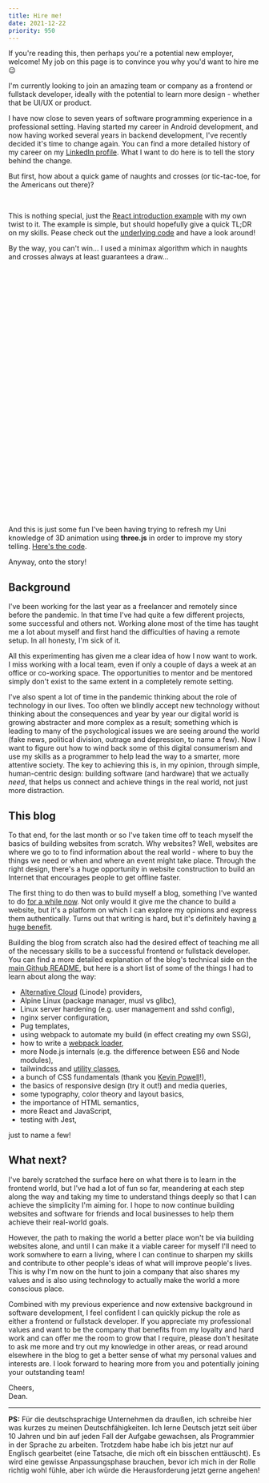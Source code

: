 ```yaml
---
title: Hire me!
date: 2021-12-22
priority: 950
---
```

If you're reading this, then perhaps you're a potential new employer, welcome! My job on this page is to convince you why you'd want to hire me 😉

I'm currently looking to join an amazing team or company as a frontend or fullstack developer, ideally with the potential to learn more design - whether that be UI/UX or product.

I have now close to seven years of software programming experience in a professional setting. Having started my career in Android development, and now having worked several years in backend development, I've recently decided it's time to change again. You can find a more detailed history of my career on my [LinkedIn profile](https://www.linkedin.com/in/deanrobertcook/). What I want to do here is to tell the story behind the change. 

But first, how about a quick game of naughts and crosses (or tic-tac-toe, for the Americans out there)?

<div id="hire-me"></div>

<br>

This is nothing special, just the [React introduction example](https://reactjs.org/tutorial/tutorial.html) with my own twist to it. The example is simple, but should hopefully give a quick TL;DR on my skills. Pease check out the [underlying code](https://github.com/deanrobertcook/acht/tree/main/src/js) and have a look around!

By the way, you can't win... I used a minimax algorithm which in naughts and crosses always at least guarantees a draw... 


<div style="height: 500px" id="shapes"></div>

And this is just some fun I've been having trying to refresh my Uni knowledge of 3D animation using **three.js** in order to improve my story telling. [Here's the code](https://github.com/deanrobertcook/acht/blob/main/src/js/shapes.js).

Anyway, onto the story!

## Background
I've been working for the last year as a freelancer and remotely since before the pandemic. In that time I've had quite a few different projects, some successful and others not. Working alone most of the time has taught me a lot about myself and first hand the difficulties of having a remote setup. In all honesty, I'm sick of it. 

All this experimenting has given me a clear idea of how I now want to work. I miss working with a local team, even if only a couple of days a week at an office or co-working space. The opportunities to mentor and be mentored simply don't exist to the same extent in a completely remote setting.

I've also spent a lot of time in the pandemic thinking about the role of technology in our lives. Too often we blindly accept new technology without thinking about the consequences and year by year our digital world is growing abstracter and more complex as a result; something which is leading to many of the psychological issues we are seeing around the world (fake news, political division, outrage and depression, to name a few). Now I want to figure out how to wind back some of this digital consumerism and use my skills as a programmer to help lead the way to a smarter, more attentive society. The key to achieving this is, in my opinion, through simple, human-centric design: building software (and hardware) that we actually *need*, that helps us connect and achieve things in the real world, not just more distraction.

## This blog
To that end, for the last month or so I've taken time off to teach myself the basics of building websites from scratch. Why websites? Well, websites are where we go to to find information about the real world - where to buy the things we need or when and where an event might take place. Through the right design, there's a huge opportunity in website construction to build an Internet that encourages people to get offline faster. 

The first thing to do then was to build myself a blog, something I've wanted to do [for a while now](finding-my-vocation.html). Not only would it give me the chance to build a website, but it's a platform on which I can explore my opinions and express them authentically. Turns out that writing is hard, but it's definitely having [a huge benefit](why-write.html).

Building the blog from scratch also had the desired effect of teaching me all of the necessary skills to be a successful frontend or fullstack developer. You can find a more detailed explanation of the blog's technical side on the [main Github README](https://github.com/deanrobertcook/acht), but here is a short list of some of the things I had to learn about along the way:
- [Alternative Cloud](https://www.linode.com/category/alternative-cloud/) (Linode) providers,
- Alpine Linux (package manager, musl vs glibc),
- Linux server hardening (e.g. user management and sshd config),
- nginx server configuration,
- Pug templates,
- using webpack to automate my build (in effect creating my own SSG),
- how to write a [webpack loader](https://github.com/deanrobertcook/acht/tree/main/build),
- more Node.js internals (e.g. the difference between ES6 and Node modules),
- tailwindcss and [utility classes](https://adamwathan.me/css-utility-classes-and-separation-of-concerns/),
- a bunch of CSS fundamentals (thank you [Kevin Powell](https://www.youtube.com/kepowob)!),
- the basics of responsive design (try it out!) and media queries,
- some typography, color theory and layout basics,
- the importance of HTML semantics,
- more React and JavaScript,
- testing with Jest,

just to name a few!

## What next?

I've barely scratched the surface here on what there is to learn in the frontend world, but I've had a lot of fun so far, meandering at each step along the way and taking my time to understand things deeply so that I can achieve the simplicity I'm aiming for. I hope to now continue building websites and software for friends and local businesses to help them achieve their real-world goals.

However, the path to making the world a better place won't be via building websites alone, and until I can make it a viable career for myself I'll need to work somwhere to earn a living, where I can continue to sharpen my skills and contribute to other people's ideas of what will improve people's lives. This is why I'm now on the hunt to join a company that also shares my values and is also using technology to actually make the world a more conscious place. 

Combined with my previous experience and now extensive background in software development, I feel confident I can quickly pickup the role as either a frontend or fullstack developer. If you appreciate my professional values and want to be the company that benefits from my loyalty and hard work and can offer me the room to grow that I require, please don't hesitate to ask me more and try out my knowledge in other areas, or read around elsewhere in the blog to get a better sense of what my personal values and interests are. I look forward to hearing more from you and potentially joining your outstanding team!

Cheers, <br>
Dean.

<hr>

**PS:** Für die deutschsprachige Unternehmen da draußen, ich schreibe hier was kurzes zu meinen Deutschfähigkeiten. Ich lerne Deutsch jetzt seit über 10 Jahren und bin auf jeden Fall der Aufgabe gewachsen, als Programmier in der Sprache zu arbeiten. Trotzdem habe habe ich bis jetzt nur auf Englisch gearbeitet (eine Tatsache, die mich oft ein bisschen enttäuscht). Es wird eine gewisse Anpassungsphase brauchen, bevor ich mich in der Rolle richtig wohl fühle, aber ich würde die Herausforderung jetzt gerne angehen! 